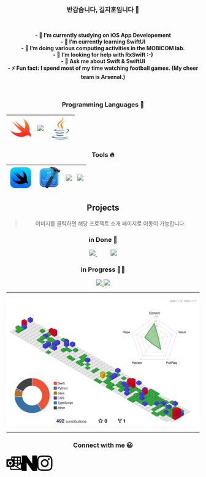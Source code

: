 <div align="center">
  
### **반갑습니다, 길지훈입니다** 👋

<br>

**- 🔭 I’m currently studying on iOS App Developement**  
**- 🌱 I’m currently learning SwiftUI**  
**- 👯 I’m doing various computing activities in the MOBICOM lab.**  
**- 🤔 I’m looking for help with RxSwift :-)**  
**- 💬 Ask me about Swift & SwiftUI**  
**- ⚡ Fun fact: I spend most of my time watching football games. (My cheer team is Arsenal.)**  

<br>

### Programming Languages  :rocket:
|<img src="images/swift.png" width=60> | <img src="https://github.com/adityakamath16/adityakamath16/blob/master/images/Programming_languages/1024px-Python-logo-notext.svg.png" width=60> | <img src="images/java.png" width=60> |
|:---:|:---:|:---:|
### Tools :fire:
|<img src="images/SwiftUI.png" width=60>| <img src="images/Xcode.png" width=60>|<img src="https://github.com/adityakamath16/adityakamath16/blob/master/images/tools/25231.svg" width=60> |<img src="https://github.com/adityakamath16/adityakamath16/blob/master/images/tools/logo-stable.png" width=60> |
|:---:|:---:|:---:|:---:|

## Projects
> 이미지를 클릭하면 해당 프로젝트 소개 페이지로 이동이 가능합니다.
### in Done  🚢
<a href="https://github.com/giljihun/In-Timer-">
  <img src="https://github.com/giljihun/giljihun/assets/75918176/2ae5fdec-a8ed-43c7-b808-749d6a3df7b1" width="100">  
</a>  
<!-- 공백 문자 추가 -->
&nbsp;&nbsp;&nbsp;&nbsp;&nbsp;&nbsp;&nbsp;&nbsp;
<a href="https://github.com/giljihun/HanTongSok">
  <img src="https://github.com/giljihun/giljihun/assets/75918176/e8f07f0d-8dfa-46c7-8030-e87640e7703b" width="100">  
</a>

### in Progress  🏴‍☠️

<a href="https://github.com/giljihun/In-Timer-">
  <img src="https://github.com/giljihun/giljihun/assets/75918176/85580d18-efaa-450f-9b2f-85c99865ad3c" width="100">
</a>
<a href="https://github.com/giljihun/In-Timer-">
  <img src="https://github.com/giljihun/giljihun/assets/75918176/25651f1e-379e-4235-92dd-8f9106e95c31" width="100">
</a>


---
  ![](./profile-3d-contrib/profile-gitblock.svg)

---
### Connect with me  :smiley:
<a href="mailto:accc45@outlook.com">
  <img align="left" alt="Giljihun Outlook" width="40px" src="images/microsoftoutlook.svg" />
</a>
<a href="https://blog.naver.com/giljihun-">
  <img align="left" alt="Giljihun Blog" width="40px" src="images/naver.svg" />
</a>
<a href="https://www.instagram.com/kiljihun/">
  <img align="left" alt="Giljihun Instagram" width="40px" src="images/instagram.svg" />
</a>  

